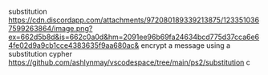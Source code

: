substitution
https://cdn.discordapp.com/attachments/972080189339213875/1233510367599263864/image.png?ex=662d5b8d&is=662c0a0d&hm=2091ee96b69fa24634bcd775d37cca6e64fe02d9a9cb1cce4383635f9aa680ac&
encrypt a message using a substitution cypher
https://github.com/ashlynmay/vscodespace/tree/main/ps2/substitution
c